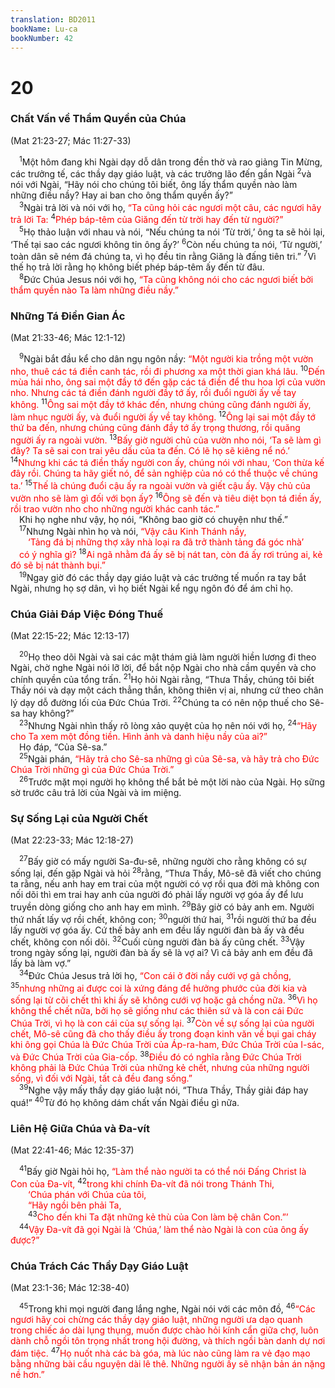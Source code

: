 ```yaml
---
translation: BD2011
bookName: Lu-ca 
bookNumber: 42
---
```


<div class="title"><h1>20</h1><h3>Chất Vấn về Thẩm Quyền của Chúa</h3><p>(Mat 21:23-27; Mác 11:27-33)</p></div>
<span class="verse lu_20_1"> <sup>1</sup>Một hôm đang khi Ngài dạy dỗ dân trong đền thờ và rao giảng Tin Mừng, các trưởng tế, các thầy dạy giáo luật, và các trưởng lão đến gần Ngài </span>
<span class="verse lu_20_2"><sup>2</sup>và nói với Ngài, “Hãy nói cho chúng tôi biết, ông lấy thẩm quyền nào làm những điều nầy? Hay ai ban cho ông thẩm quyền ấy?”<br/></span>
<span class="verse lu_20_3"> <sup>3</sup>Ngài trả lời và nói với họ, <font color="red">“Ta cũng hỏi các ngươi một câu, các ngươi hãy trả lời Ta: </font></span>
<span class="verse lu_20_4"><sup>4</sup><font color="red">Phép báp-têm của Giăng đến từ trời hay đến từ người?”</font><br/></span>
<span class="verse lu_20_5"> <sup>5</sup>Họ thảo luận với nhau và nói, “Nếu chúng ta nói ‘Từ trời,’ ông ta sẽ hỏi lại, ‘Thế tại sao các ngươi không tin ông ấy?’ </span>
<span class="verse lu_20_6"><sup>6</sup>Còn nếu chúng ta nói, ‘Từ người,’ toàn dân sẽ ném đá chúng ta, vì họ đều tin rằng Giăng là đấng tiên tri.” </span>
<span class="verse lu_20_7"><sup>7</sup>Vì thế họ trả lời rằng họ không biết phép báp-têm ấy đến từ đâu.<br/></span>
<span class="verse lu_20_8"> <sup>8</sup>Ðức Chúa Jesus nói với họ, <font color="red">“Ta cũng không nói cho các ngươi biết bởi thẩm quyền nào Ta làm những điều nầy.”</font><br/></span>
<div class="title"><h3>Những Tá Ðiền Gian Ác</h3><p>(Mat 21:33-46; Mác 12:1-12)</p></div>
<span class="verse lu_20_9"> <sup>9</sup>Ngài bắt đầu kể cho dân ngụ ngôn nầy: <font color="red">“Một người kia trồng một vườn nho, thuê các tá điền canh tác, rồi đi phương xa một thời gian khá lâu. </font></span>
<span class="verse lu_20_10"><sup>10</sup><font color="red">Ðến mùa hái nho, ông sai một đầy tớ đến gặp các tá điền để thu hoa lợi của vườn nho. Nhưng các tá điền đánh người đầy tớ ấy, rồi đuổi người ấy về tay không. </font></span>
<span class="verse lu_20_11"><sup>11</sup><font color="red">Ông sai một đầy tớ khác đến, nhưng chúng cũng đánh người ấy, làm nhục người ấy, và đuổi người ấy về tay không. </font></span>
<span class="verse lu_20_12"><sup>12</sup><font color="red">Ông lại sai một đầy tớ thứ ba đến, nhưng chúng cũng đánh đầy tớ ấy trọng thương, rồi quăng người ấy ra ngoài vườn. </font></span>
<span class="verse lu_20_13"><sup>13</sup><font color="red">Bấy giờ người chủ của vườn nho nói, ‘Ta sẽ làm gì đây? Ta sẽ sai con trai yêu dấu của ta đến. Có lẽ họ sẽ kiêng nể nó.’ </font></span>
<span class="verse lu_20_14"><sup>14</sup><font color="red">Nhưng khi các tá điền thấy người con ấy, chúng nói với nhau, ‘Con thừa kế đây rồi. Chúng ta hãy giết nó, để sản nghiệp của nó có thể thuộc về chúng ta.’ </font></span>
<span class="verse lu_20_15"><sup>15</sup><font color="red">Thế là chúng đuổi cậu ấy ra ngoài vườn và giết cậu ấy. Vậy chủ của vườn nho sẽ làm gì đối với bọn ấy? </font></span>
<span class="verse lu_20_16"><sup>16</sup><font color="red">Ông sẽ đến và tiêu diệt bọn tá điền ấy, rồi trao vườn nho cho những người khác canh tác.”</font><br/> Khi họ nghe như vậy, họ nói, “Không bao giờ có chuyện như thế.”<br/></span>
<span class="verse lu_20_17"> <sup>17</sup>Nhưng Ngài nhìn họ và nói, <font color="red">“Vậy câu Kinh Thánh nầy,</font><br/>  <font color="red">‘Tảng đá bị những thợ xây nhà loại ra đã trở thành tảng đá góc nhà’ </font><br/> <font color="red">có ý nghĩa gì? </font></span>
<span class="verse lu_20_18"><sup>18</sup><font color="red">Ai ngã nhằm đá ấy sẽ bị nát tan, còn đá ấy rơi trúng ai, kẻ đó sẽ bị nát thành bụi.”</font><br/></span>
<span class="verse lu_20_19"> <sup>19</sup>Ngay giờ đó các thầy dạy giáo luật và các trưởng tế muốn ra tay bắt Ngài, nhưng họ sợ dân, vì họ biết Ngài kể ngụ ngôn đó để ám chỉ họ.<br/></span>
<div class="title"><h3>Chúa Giải Ðáp Việc Ðóng Thuế</h3><p>(Mat 22:15-22; Mác 12:13-17)</p></div>
<span class="verse lu_20_20"> <sup>20</sup>Họ theo dõi Ngài và sai các mật thám giả làm người hiền lương đi theo Ngài, chờ nghe Ngài nói lỡ lời, để bắt nộp Ngài cho nhà cầm quyền và cho chính quyền của tổng trấn. </span>
<span class="verse lu_20_21"><sup>21</sup>Họ hỏi Ngài rằng, “Thưa Thầy, chúng tôi biết Thầy nói và dạy một cách thẳng thắn, không thiên vị ai, nhưng cứ theo chân lý dạy dỗ đường lối của Ðức Chúa Trời. </span>
<span class="verse lu_20_22"><sup>22</sup>Chúng ta có nên nộp thuế cho Sê-sa hay không?”<br/></span>
<span class="verse lu_20_23"> <sup>23</sup>Nhưng Ngài nhìn thấy rõ lòng xảo quyệt của họ nên nói với họ, </span>
<span class="verse lu_20_24"><sup>24</sup><font color="red">“Hãy cho Ta xem một đồng tiền. Hình ảnh và danh hiệu nầy của ai?”</font><br/> Họ đáp, “Của Sê-sa.”<br/></span>
<span class="verse lu_20_25"> <sup>25</sup>Ngài phán, <font color="red">“Hãy trả cho Sê-sa những gì của Sê-sa, và hãy trả cho Ðức Chúa Trời những gì của Ðức Chúa Trời.”</font><br/></span>
<span class="verse lu_20_26"> <sup>26</sup>Trước mặt mọi người họ không thể bắt bẻ một lời nào của Ngài. Họ sững sờ trước câu trả lời của Ngài và im miệng.<br/></span>
<div class="title"><h3>Sự Sống Lại của Người Chết</h3><p>(Mat 22:23-33; Mác 12:18-27)</p></div>
<span class="verse lu_20_27"> <sup>27</sup>Bấy giờ có mấy người Sa-đu-sê, những người cho rằng không có sự sống lại, đến gặp Ngài và hỏi </span>
<span class="verse lu_20_28"><sup>28</sup>rằng, “Thưa Thầy, Mô-sê đã viết cho chúng ta rằng, nếu anh hay em trai của một người có vợ rồi qua đời mà không con nối dõi thì em trai hay anh của người đó phải lấy người vợ góa ấy để lưu truyền dòng giống cho anh hay em mình. </span>
<span class="verse lu_20_29"><sup>29</sup>Bây giờ có bảy anh em. Người thứ nhất lấy vợ rồi chết, không con; </span>
<span class="verse lu_20_30"><sup>30</sup>người thứ hai, </span>
<span class="verse lu_20_31"><sup>31</sup>rồi người thứ ba đều lấy người vợ góa ấy. Cứ thế bảy anh em đều lấy người đàn bà ấy và đều chết, không con nối dõi. </span>
<span class="verse lu_20_32"><sup>32</sup>Cuối cùng người đàn bà ấy cũng chết. </span>
<span class="verse lu_20_33"><sup>33</sup>Vậy trong ngày sống lại, người đàn bà ấy sẽ là vợ ai? Vì cả bảy anh em đều đã lấy bà làm vợ.”<br/></span>
<span class="verse lu_20_34"> <sup>34</sup>Ðức Chúa Jesus trả lời họ, <font color="red">“Con cái ở đời nầy cưới vợ gả chồng, </font></span>
<span class="verse lu_20_35"><sup>35</sup><font color="red">nhưng những ai được coi là xứng đáng để hưởng phước của đời kia và sống lại từ cõi chết thì khi ấy sẽ không cưới vợ hoặc gả chồng nữa. </font></span>
<span class="verse lu_20_36"><sup>36</sup><font color="red">Vì họ không thể chết nữa, bởi họ sẽ giống như các thiên sứ và là con cái Ðức Chúa Trời, vì họ là con cái của sự sống lại. </font></span>
<span class="verse lu_20_37"><sup>37</sup><font color="red">Còn về sự sống lại của người chết, Mô-sê cũng đã cho thấy điều ấy trong đoạn kinh văn về bụi gai cháy khi ông gọi Chúa là Ðức Chúa Trời của Áp-ra-ham, Ðức Chúa Trời của I-sác, và Ðức Chúa Trời của Gia-cốp. </font></span>
<span class="verse lu_20_38"><sup>38</sup><font color="red">Ðiều đó có nghĩa rằng Ðức Chúa Trời không phải là Ðức Chúa Trời của những kẻ chết, nhưng của những người sống, vì đối với Ngài, tất cả đều đang sống.”</font><br/></span>
<span class="verse lu_20_39"> <sup>39</sup>Nghe vậy mấy thầy dạy giáo luật nói, “Thưa Thầy, Thầy giải đáp hay quá!” </span>
<span class="verse lu_20_40"><sup>40</sup>Từ đó họ không dám chất vấn Ngài điều gì nữa.<br/></span>
<div class="title"><h3>Liên Hệ Giữa Chúa và Ða-vít</h3><p>(Mat 22:41-46; Mác 12:35-37)</p></div>
<span class="verse lu_20_41"> <sup>41</sup>Bấy giờ Ngài hỏi họ, <font color="red">“Làm thể nào người ta có thể nói Ðấng Christ là Con của Ða-vít, </font></span>
<span class="verse lu_20_42"><sup>42</sup><font color="red">trong khi chính Ða-vít đã nói trong Thánh Thi,</font><br/>  <font color="red">‘Chúa phán với Chúa của tôi,</font><br/>  <font color="red">“Hãy ngồi bên phải Ta,</font><br/></span>
<span class="verse lu_20_43">  <sup>43</sup><font color="red">Cho đến khi Ta đặt những kẻ thù của Con làm bệ chân Con.”’ </font><br/></span>
<span class="verse lu_20_44"> <sup>44</sup><font color="red">Vậy Ða-vít đã gọi Ngài là ‘Chúa,’ làm thể nào Ngài là con của ông ấy được?”</font><br/></span>
<div class="title"><h3>Chúa Trách Các Thầy Dạy Giáo Luật</h3><p>(Mat 23:1-36; Mác 12:38-40)</p></div>
<span class="verse lu_20_45"> <sup>45</sup>Trong khi mọi người đang lắng nghe, Ngài nói với các môn đồ, </span>
<span class="verse lu_20_46"><sup>46</sup><font color="red">“Các ngươi hãy coi chừng các thầy dạy giáo luật, những người ưa dạo quanh trong chiếc áo dài lụng thụng, muốn được chào hỏi kính cẩn giữa chợ, luôn dành chỗ ngồi tôn trọng nhất trong hội đường, và thích ngồi bàn danh dự nơi đám tiệc. </font></span>
<span class="verse lu_20_47"><sup>47</sup><font color="red">Họ nuốt nhà các bà góa, mà lúc nào cũng làm ra vẻ đạo mạo bằng những bài cầu nguyện dài lê thê. Những người ấy sẽ nhận bản án nặng nề hơn.”</font><br/></span>
